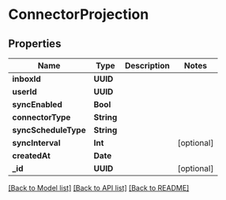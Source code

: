 # ConnectorProjection

## Properties
Name | Type | Description | Notes
------------ | ------------- | ------------- | -------------
**inboxId** | **UUID** |  | 
**userId** | **UUID** |  | 
**syncEnabled** | **Bool** |  | 
**connectorType** | **String** |  | 
**syncScheduleType** | **String** |  | 
**syncInterval** | **Int** |  | [optional] 
**createdAt** | **Date** |  | 
**_id** | **UUID** |  | [optional] 

[[Back to Model list]](../README#documentation-for-models) [[Back to API list]](../README#documentation-for-api-endpoints) [[Back to README]](../README)


